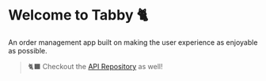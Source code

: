 # Welcome to Tabby 🐈

An order management app built on making the user experience as enjoyable as possible.

> 🐈‍⬛ Checkout the [API Repository](https://github.com/Axelph237/tabby-api) as well!
